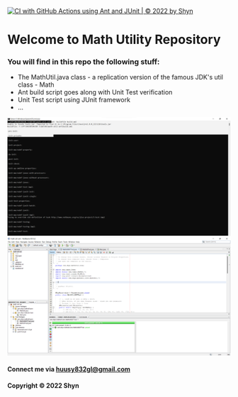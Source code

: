 [![CI with GitHub Actions using Ant and JUnit | © 2022 by Shyn](https://github.com/ShynGit/math-util-ant/actions/workflows/ci-with-ant.yml/badge.svg)](https://github.com/ShynGit/math-util-ant/actions/workflows/ci-with-ant.yml)
# Welcome to Math Utility Repository

### You will find in this repo the following stuff:

* The MathUtil.java class - a replication version of the famous JDK's util class - Math
* Ant build script goes along with Unit Test verification
* Unit Test script using JUnit framework
* ...

![Build process with Ant](https://github.com/ShynGit/math-util-ant/blob/main/screenshots/build-process-with-ant.png)
![Unit test with DDT](https://github.com/ShynGit/math-util-ant/blob/main/screenshots/unit-test-with-ddt.png)

#### Connect me via huusy832gl@gmail.com

#### Copyright &#169; 2022 Shyn